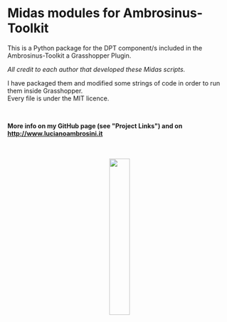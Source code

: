 # Midas modules for Ambrosinus-Toolkit

This is a Python package for the DPT component/s included in the Ambrosinus-Toolkit a Grasshopper Plugin. 

*All credit to each author that developed these Midas scripts.*

I have packaged them and modified some strings of code in order to run them inside Grasshopper. <br /> 
Every file is under the MIT licence.

<br>

**More info on my GitHub page (see "Project Links") and on http://www.lucianoambrosini.it**

<br>
<br>

<div align="center">
<img src="https://ambrosinus.altervista.org/blog/wp-content/uploads/2022/11/logo_AT-AD-02.png" width="30%" height="30%">
</div>

